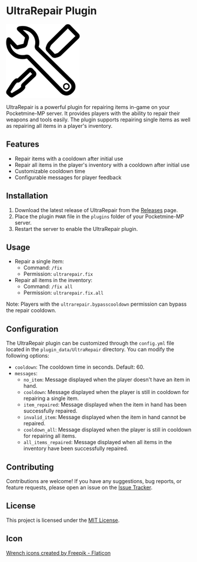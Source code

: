 # UltraRepair Plugin

  <img src="icon.png" alt="UltraRepair Logo" width="200">

UltraRepair is a powerful plugin for repairing items in-game on your Pocketmine-MP server. It provides players with the ability to repair their weapons and tools easily. The plugin supports repairing single items as well as repairing all items in a player's inventory.

## Features

- Repair items with a cooldown after initial use
- Repair all items in the player's inventory with a cooldown after initial use
- Customizable cooldown time
- Configurable messages for player feedback

## Installation

1. Download the latest release of UltraRepair from the [Releases](https://github.com/iLVOEWOCK/UltraRepair/releases) page.
2. Place the plugin `PHAR` file in the `plugins` folder of your Pocketmine-MP server.
3. Restart the server to enable the UltraRepair plugin.

## Usage

- Repair a single item:
  - Command: `/fix`
  - Permission: `ultrarepair.fix`
- Repair all items in the inventory:
  - Command: `/fix all`
  - Permission: `ultrarepair.fix.all`

Note: Players with the `ultrarepair.bypasscooldown` permission can bypass the repair cooldown.

## Configuration

The UltraRepair plugin can be customized through the `config.yml` file located in the `plugin_data/UltraRepair` directory. You can modify the following options:

- `cooldown`: The cooldown time in seconds. Default: 60.
- `messages`:
  - `no_item`: Message displayed when the player doesn't have an item in hand.
  - `cooldown`: Message displayed when the player is still in cooldown for repairing a single item.
  - `item_repaired`: Message displayed when the item in hand has been successfully repaired.
  - `invalid_item`: Message displayed when the item in hand cannot be repaired.
  - `cooldown_all`: Message displayed when the player is still in cooldown for repairing all items.
  - `all_items_repaired`: Message displayed when all items in the inventory have been successfully repaired.

## Contributing

Contributions are welcome! If you have any suggestions, bug reports, or feature requests, please open an issue on the [Issue Tracker](https://github.com/iLVOEWOCK/UltraRepair/issues).

## License

This project is licensed under the [MIT License](./LICENSE).

## Icon

<a href="https://www.flaticon.com/free-icons/wrench" title="wrench icons">Wrench icons created by Freepik - Flaticon</a>
